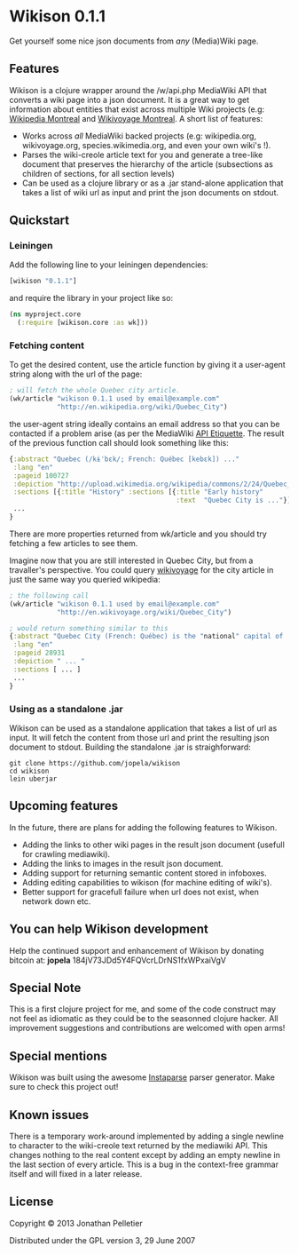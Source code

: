 # Wikison 0.1.1

Get yourself some nice json documents from *any* (Media)Wiki page.

## Features

Wikison is a clojure wrapper around the /w/api.php MediaWiki API that converts
a wiki page into a json document. It is a great way to get information about
entities that exist across multiple Wiki projects (e.g:
[Wikipedia Montreal](http://en.wikipedia.org/wiki/Montreal) and 
[Wikivoyage Montreal](http://wikivoyage.org/wiki/Montreal). A short list of 
features:

+ Works across *all* MediaWiki backed projects (e.g: wikipedia.org,
wikivoyage.org, species.wikimedia.org, and even your own wiki's !).
+ Parses the wiki-creole article text for you and generate a tree-like
document that preserves the hierarchy of the article (subsections as
children of sections, for all section levels)
+ Can be used as a clojure library or as a .jar stand-alone application that
takes a list of wiki url as input and print the json documents on stdout.

## Quickstart

### Leiningen
Add the following line to your leiningen dependencies:

```clojure
[wikison "0.1.1"]
```

and require the library in your project like so:

```clojure
(ns myproject.core
  (:require [wikison.core :as wk]))
```

### Fetching content
To get the desired content, use the article function by giving it a user-agent
string along with the url of the page:

```clojure
; will fetch the whole Quebec city article.
(wk/article "wikison 0.1.1 used by email@example.com" 
            "http://en.wikipedia.org/wiki/Quebec_City")
```

the user-agent string ideally contains an email address so that you can be 
contacted if a problem arise (as per the MediaWiki 
[API Etiquette](http://www.mediawiki.org/wiki/API:Etiquette). The result of the
previous function call should look something like this:

```clojure
{:abstract "Quebec (/kɨˈbɛk/; French: Québec [kebɛk]) ..."
 :lang "en"
 :pageid 100727
 :depiction "http://upload.wikimedia.org/wikipedia/commons/2/24/Quebec_City_Montage.png"
 :sections [{:title "History" :sections [{:title "Early history"
                                          :text  "Quebec City is ..."}]}]
 ...
}
```

There are more properties returned from wk/article and you should try fetching
a few articles to see them.

Imagine now that you are still interested in Quebec City, but from a 
travaller's perspective. You could query [wikivoyage](http://wikivoyage.org) 
for the city article in just the same way you queried wikipedia:

```clojure
; the following call
(wk/article "wikison 0.1.1 used by email@example.com"
            "http://en.wikivoyage.org/wiki/Quebec_City")

; would return something similar to this
{:abstract "Quebec City (French: Québec) is the "national" capital of ..."
 :lang "en"
 :pageid 28931
 :depiction " ... "
 :sections [ ... ]
 ...
}
```

### Using as a standalone .jar
Wikison can be used as a standalone application that takes a list of
url as input. It will fetch the content from those url and
print the resulting json document to stdout. Building the standalone .jar is 
straighforward:

    git clone https://github.com/jopela/wikison
    cd wikison
    lein uberjar


## Upcoming features
In the future, there are plans for adding the following features to Wikison.

+ Adding the links to other wiki pages in the result json document (usefull for 
crawling mediawiki).
+ Adding the links to images in the result json document.
+ Adding support for returning semantic content stored in infoboxes.
+ Adding editing capabilities to wikison (for machine editing of wiki's).
+ Better support for gracefull failure when url does not exist, when network
down etc.

## You can help Wikison development
Help the continued support and enhancement of Wikison by donating bitcoin at:
**jopela**
184jV73JDd5Y4FQVcrLDrNS1fxWPxaiVgV

## Special Note
This is a first clojure project for me, and some of the code construct
may not feel as idiomatic as they could be to the seasonned clojure hacker.
All improvement suggestions and contributions are welcomed with open arms!

## Special mentions
Wikison was built using the awesome 
[Instaparse](https://github.com/Engelberg/instaparse) parser generator. 
Make sure to check this project out!

## Known issues
There is a temporary work-around implemented by adding a single newline to 
character to the wiki-creole text returned by the mediawiki API. This changes 
nothing to the real content except by adding an empty newline in the last 
section of every article. This is a bug in the context-free grammar itself and 
will fixed in a later release. 

## License
Copyright © 2013 Jonathan Pelletier

Distributed under the GPL version 3, 29 June 2007
